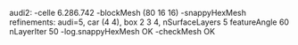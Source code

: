 audi2:
-celle 6.286.742 
-blockMesh (80 16 16)
-snappyHexMesh
	refinements: audi=5, car (4 4), box 2 3 4, 
	nSurfaceLayers 5
	featureAngle 60
	nLayerIter 50
-log.snappyHexMesh OK
-checkMesh OK


